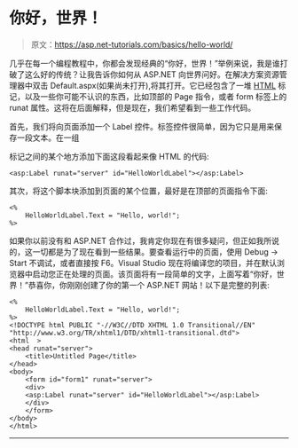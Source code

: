 # 你好，世界！

> 原文：<https://asp.net-tutorials.com/basics/hello-world/>

几乎在每一个编程教程中，你都会发现经典的“你好，世界！”举例来说，我是谁打破了这么好的传统？让我告诉你如何从 ASP.NET 向世界问好。在解决方案资源管理器中双击 Default.aspx(如果尚未打开),将其打开。它已经包含了一堆 [HTML](http://html5-tutorials.org "Learn HTML5") 标记，以及一些你可能不认识的东西，比如顶部的 Page 指令，或者 form 标签上的 runat 属性。这将在后面解释，但是现在，我们希望看到一些工作代码。

首先，我们将向页面添加一个 Label 控件。标签控件很简单，因为它只是用来保存一段文本。在一组

<form>标记之间的某个地方添加下面这段看起来像 HTML 的代码:</form>

```
<asp:Label runat="server" id="HelloWorldLabel"></asp:Label>
```

其次，将这个脚本块添加到页面的某个位置，最好是在顶部的页面指令下面:

```
<%
    HelloWorldLabel.Text = "Hello, world!";
%>
```

如果你以前没有和 ASP.NET 合作过，我肯定你现在有很多疑问，但正如我所说的，这一切都是为了现在看到一些结果。要查看运行中的页面，使用 Debug -> Start 不调试，或者直接按 F6。Visual Studio 现在将编译您的项目，并在默认浏览器中启动您正在处理的页面。该页面将有一段简单的文字，上面写着“你好，世界！”恭喜你，你刚刚创建了你的第一个 ASP.NET 网站！以下是完整的列表:

<input type="hidden" name="IL_IN_ARTICLE">

```
<%
    HelloWorldLabel.Text = "Hello, world!";
%>
<!DOCTYPE html PUBLIC "-//W3C//DTD XHTML 1.0 Transitional//EN" "http://www.w3.org/TR/xhtml1/DTD/xhtml1-transitional.dtd">
<html  >
<head runat="server">
    <title>Untitled Page</title>
</head>
<body>
    <form id="form1" runat="server">
    <div>
    <asp:Label runat="server" id="HelloWorldLabel"></asp:Label>
    </div>
    </form>
</body>
</html>
```

* * *